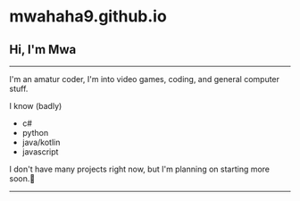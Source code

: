 # mwahaha9.github.io
## Hi, I'm Mwa
---
I'm an amatur coder, I'm into video games, coding, and general computer stuff.

I know (badly) 
- c#
- python
- java/kotlin
- javascript

I don't have many projects right now, but I'm planning on starting more soon.🙂

---
